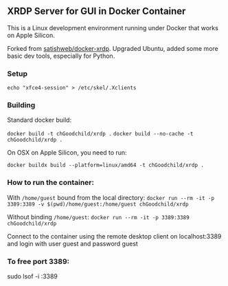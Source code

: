 ## XRDP Server for GUI in Docker Container

This is a Linux development environment running under Docker that works
on Apple Silicon.

Forked from [satishweb/docker-xrdp](https://github.com/satishweb/docker-xrdp).
Upgraded Ubuntu, added some more basic dev tools, especially for Python.

### Setup
`echo "xfce4-session" > /etc/skel/.Xclients`

### Building

Standard docker build:

`docker build -t chGoodchild/xrdp .`
`docker build --no-cache -t chGoodchild/xrdp .`

On OSX on Apple Silicon, you need to run:

`docker buildx build --platform=linux/amd64 -t chGoodchild/xrdp .`

### How to run the container:

With `/home/guest` bound from the local directory:
`docker run --rm -it -p 3389:3389 -v $(pwd)/home/guest:/home/guest chGoodchild/xrdp`

Without binding `/home/guest`:
`docker run --rm -it -p 3389:3389 chGoodchild/xrdp`


Connect to the container using the remote desktop client on localhost:3389 and login with user guest and password guest

### To free port 3389:

sudo lsof -i :3389